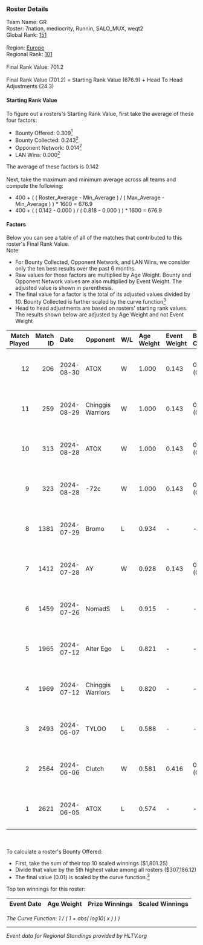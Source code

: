 ### Roster Details<br />
Team Name: GR<br />
Roster: 7nation, mediocrity, Runnin, SALO_MUX, weqt2<br />
Global Rank: [151](../../standings_global_2024_09_07.md)<br />
<br />
Region: [Europe]( ../../standings_europe_2024_09_07.md)<br />
Regional Rank: [101]( ../../standings_europe_2024_09_07.md)<br />
<br />
Final Rank Value:  701.2<br />
<br />
Final Rank Value (701.2) = Starting Rank Value (676.9) + Head To Head Adjustments (24.3)<br />

#### Starting Rank Value<br />
To figure out a rosters's Starting Rank Value, first take the average of these four factors:<br />
- Bounty Offered: 0.309[<sup>1</sup>](#table2)
- Bounty Collected: 0.243[<sup>2</sup>](#table1)
- Opponent Network: 0.014[<sup>2</sup>](#table1)
- LAN Wins: 0.000[<sup>2</sup>](#table1)

The average of these factors is 0.142<br />
<br />
Next, take the maximum and minimum average across all teams and compute the following:<br />
- 400 + ( ( Roster_Average - Min_Average ) / ( Max_Average - Min_Average ) ) * 1600 = 676.9
- 400 + ( ( 0.142 - 0.000 ) / ( 0.818 - 0.000 ) ) * 1600 = 676.9


#### Factors<br />
Below you can see a table of all of the matches that contributed to this roster's Final Rank Value.<br />
Note:<br />

- For Bounty Collected, Opponent Network, and LAN Wins, we consider only the ten best results over the past 6 months.
- Raw values for those factors are multiplied by Age Weight. Bounty and Opponent Network values are also multiplied by Event Weight. The adjusted value is shown in parenthesis.
- The final value for a factor is the total of its adjusted values divided by 10. Bounty Collected is further scaled by the curve function[<sup>3</sup>](#curveFunction)
- Head to head adjustments are based on rosters' starting rank values. The results shown below are adjusted by Age Weight and not Event Weight
<span id="table1"></span><br />


| Match Played | Match ID | Date       | Opponent          | W/L | Age Weight | Event Weight | Bounty Collected | Opponent Network | LAN Wins  | H2H Adj. | Roster                                        |
| -: | -: | :- | :- | :- | :- | :- | :- | :- | :- | -: | :- |
|           12 |      206 | 2024-08-30 | ATOX              | W   | 1.000      | 0.143        | 0.016 (0.002)    | 0.296 (0.042)    | 0 (0.000) |    20.32 | 7nation, mediocrity, Runnin, SALO_MUX, weqt2  |
|           11 |      259 | 2024-08-29 | Chinggis Warriors | W   | 1.000      | 0.143        | 0.013 (0.002)    | 0.193 (0.028)    | 0 (0.000) |    23.95 | 7nation, mediocrity, Runnin, SALO_MUX, weqt2  |
|           10 |      313 | 2024-08-28 | ATOX              | W   | 1.000      | 0.143        | 0.016 (0.002)    | 0.296 (0.042)    | 0 (0.000) |    21.78 | 7nation, mediocrity, Runnin, SALO_MUX, weqt2  |
|            9 |      323 | 2024-08-28 | -72c              | W   | 1.000      | 0.143        | 0.003 (0.000)    | 0.114 (0.016)    | 0 (0.000) |    14.78 | 7nation, mediocrity, Runnin, SALO_MUX, weqt2  |
|            8 |     1381 | 2024-07-29 | Bromo             | L   | 0.934      | -            | -                | -                | -         |   -19.06 | 7nation, mediocrity, Overdue, SALO_MUX, weqt2 |
|            7 |     1412 | 2024-07-28 | AY                | W   | 0.928      | 0.143        | 0.000 (0.000)    | 0.000 (0.000)    | 0 (0.000) |     6.07 | 7nation, mediocrity, Overdue, SALO_MUX, weqt2 |
|            6 |     1459 | 2024-07-26 | NomadS            | L   | 0.915      | -            | -                | -                | -         |   -19.68 | 7nation, mediocrity, Overdue, SALO_MUX, weqt2 |
|            5 |     1965 | 2024-07-12 | Alter Ego         | L   | 0.821      | -            | -                | -                | -         |   -17.42 | 7nation, mediocrity, Runnin, SALO_MUX, weqt2  |
|            4 |     1969 | 2024-07-12 | Chinggis Warriors | L   | 0.820      | -            | -                | -                | -         |    -5.58 | 7nation, mediocrity, Runnin, SALO_MUX, weqt2  |
|            3 |     2493 | 2024-06-07 | TYLOO             | L   | 0.588      | -            | -                | -                | -         |    -3.49 | mediocrity, qqGOD, SALO_MUX, uwrr, weqt2      |
|            2 |     2564 | 2024-06-06 | Clutch            | W   | 0.581      | 0.416        | 0.004 (0.001)    | 0.044 (0.011)    | 0 (0.000) |     8.65 | mediocrity, qqGOD, SALO_MUX, uwrr, weqt2      |
|            1 |     2621 | 2024-06-05 | ATOX              | L   | 0.574      | -            | -                | -                | -         |    -6.02 | mediocrity, qqGOD, Runnin, SALO_MUX, weqt2    |

<br />
<span id="table2"></span><br />
To calculate a roster's Bounty Offered:<br />

- First, take the sum of their top 10 scaled winnings ($1,801.25)
- Divide that value by the 5th highest value among all rosters ($307,186.12)
- The final value (0.01) is scaled by the curve function.[<sup>3</sup>](#curveFunction)

Top ten winnings for this roster:<br />

| Event Date | Age Weight | Prize Winnings | Scaled Winnings |
| :- | -: | :- | :- |


<span id="curveFunction"></span>_The Curve Function: 1 / ( 1 + abs( log10( x ) ) )_<br />

---
_Event data for Regional Standings provided by HLTV.org_<br />
